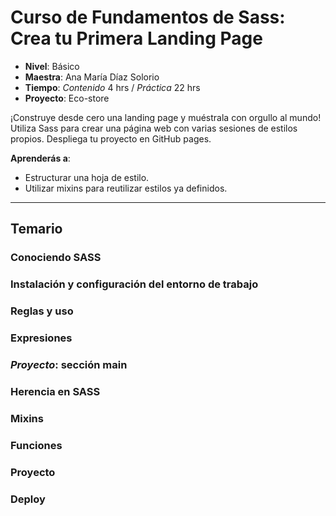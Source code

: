 # Curso de Fundamentos de Sass: Crea tu Primera Landing Page

- **Nivel**: Básico
- **Maestra**: Ana María Díaz Solorio
- **Tiempo**: *Contenido* 4 hrs / *Práctica* 22 hrs
- **Proyecto**: Eco-store

¡Construye desde cero una landing page y muéstrala con orgullo al mundo! Utiliza Sass para crear una página web con varias sesiones de estilos propios. Despliega tu proyecto en GitHub pages.

**Aprenderás a**:

- Estructurar una hoja de estilo.
- Utilizar mixins para reutilizar estilos ya definidos.

----
## Temario

### Conociendo SASS
### Instalación y configuración del entorno de trabajo
### Reglas y uso
### Expresiones
### *Proyecto*: sección main
### Herencia en SASS
### Mixins
### Funciones
### Proyecto
### Deploy

